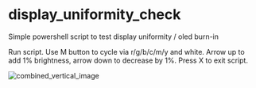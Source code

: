 # display_uniformity_check
Simple powershell script to test display uniformity / oled burn-in

Run script. Use M button to cycle via r/g/b/c/m/y and white. Arrow up to add 1% brightness, arrow down to decrease by 1%. Press X to exit script.

![combined_vertical_image](https://github.com/user-attachments/assets/33dbe8be-9250-46f1-be38-f5a042ab3f7a)
